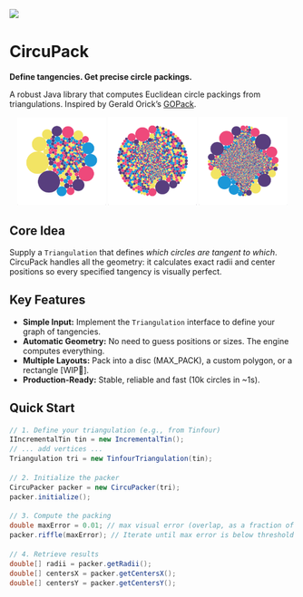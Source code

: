 [![](https://jitpack.io/v/micycle1/CircuPack.svg)](https://jitpack.io/#micycle1/CircuPack)
# CircuPack

**Define tangencies. Get precise circle packings.**

A robust Java library that computes Euclidean circle packings from triangulations. Inspired by Gerald Orick’s [GOPack](https://github.com/kensmath/GOPack).

<p align="center">
    <img src="resources/poisson_pack.png" width="31%" height="auto" >
    <img src="resources/hex_pack.png" width="31%" height="auto">
    <img src="resources/10k.png" width="31%" height="auto">
</p>

## Core Idea

Supply a `Triangulation` that defines *which circles are tangent to which*. CircuPack handles all the geometry: it calculates exact radii and center positions so every specified tangency is visually perfect.


## Key Features

*   **Simple Input:** Implement the `Triangulation` interface to define your graph of tangencies.
*   **Automatic Geometry:** No need to guess positions or sizes. The engine computes everything.
*   **Multiple Layouts:** Pack into a disc (MAX_PACK), a custom polygon, or a rectangle [WIP🚧].
*   **Production-Ready:** Stable, reliable and fast (10k circles in ~1s).


## Quick Start

```java
// 1. Define your triangulation (e.g., from Tinfour)
IIncrementalTin tin = new IncrementalTin();
// ... add vertices ...
Triangulation tri = new TinfourTriangulation(tin);

// 2. Initialize the packer
CircuPacker packer = new CircuPacker(tri);
packer.initialize();

// 3. Compute the packing
double maxError = 0.01; // max visual error (overlap, as a fraction of circle radius)
packer.riffle(maxError); // Iterate until max error is below threshold

// 4. Retrieve results
double[] radii = packer.getRadii();
double[] centersX = packer.getCentersX();
double[] centersY = packer.getCentersY();
```
